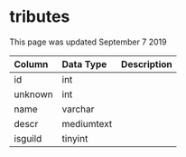 # tributes

This page was updated September 7 2019

| Column | Data Type | Description |
| :--- | :--- | :--- |
| id | int |  |
| unknown | int |  |
| name | varchar |  |
| descr | mediumtext |  |
| isguild | tinyint |  |

